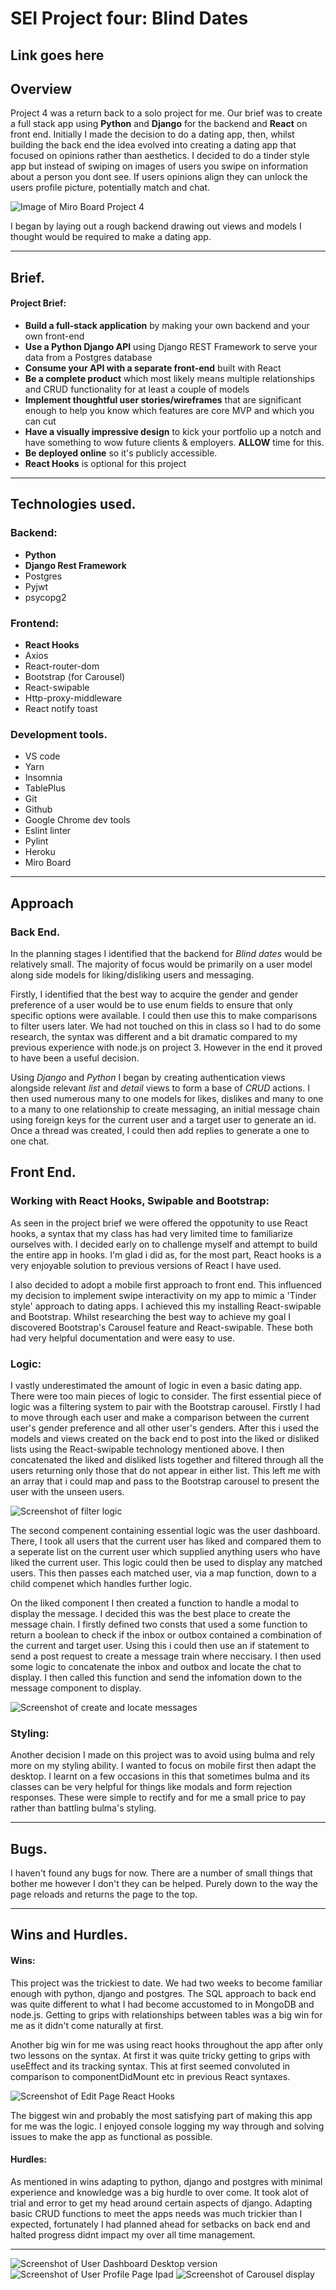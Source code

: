# SEI Project four: Blind Dates

## Link goes here

## **Overview**

Project 4 was a return back to a solo project for me. Our brief was to create a full stack app using **Python** and **Django** for the backend and **React** on front end. Initially I made the decision to do a dating app, then, whilst building the back end the idea evolved into creating a dating app that focused on opinions rather than aesthetics. I decided to do a tinder style app but instead of swiping on images of users you swipe on information about a person you dont see. If users opinions align they can unlock the users profile picture, potentially match and chat. 

![Image of Miro Board Project 4](ImagesForReadMe/MiroBoardP4.jpeg)

I began by laying out a rough backend drawing out views and models I thought would be required to make a dating app.

------------------------------

## **Brief.**

#### Project Brief:

* **Build a full-stack application** by making your own backend and your own front-end
* **Use a Python Django API** using Django REST Framework to serve your data from a Postgres database
* **Consume your API with a separate front-end** built with React
* **Be a complete product** which most likely means multiple relationships and CRUD functionality for at least a couple of models
* **Implement thoughtful user stories/wireframes** that are significant enough to help you know which features are core MVP and which you can cut
* **Have a visually impressive design** to kick your portfolio up a notch and have something to wow future clients & employers. **ALLOW** time for this.
* **Be deployed online** so it's publicly accessible.
* **React Hooks** is optional for this project

------------------------------

## **Technologies used.**

### Backend: 

* **Python**
* **Django Rest Framework**
* Postgres
* Pyjwt
* psycopg2

### Frontend:

* **React Hooks**
* Axios
* React-router-dom
* Bootstrap (for Carousel)
* React-swipable
* Http-proxy-middleware
* React notify toast

### Development tools.

* VS code
* Yarn
* Insomnia
* TablePlus
* Git
* Github
* Google Chrome dev tools
* Eslint linter
* Pylint 
* Heroku
* Miro Board

------------------------------

## **Approach**

### Back End.

In the planning stages I identified that the backend for *Blind dates* would be relatively small. The majority of focus would be primarily on a user model along side models for liking/disliking users and messaging. 

Firstly, I identified that the best way to acquire the gender and gender preference of a user would be to use enum fields to ensure that only specific options were available. I could then use this to make comparisons to filter users later. We had not touched on this in class so I had to do some research, the syntax was different and a bit dramatic compared to my previous experience with node.js on project 3. However in the end it proved to have been a useful decision.  

Using *Django* and *Python* I began by creating authentication views alongside relevant *list* and *detail* views to form a base of *CRUD* actions. I then used numerous many to one models for likes, dislikes and many to one to a many to one relationship to create messaging, an initial message chain using foreign keys for the current user and a target user to generate an id. Once a thread was created, I could then add replies to generate a one to one chat. 

## Front End.

### Working with React Hooks, Swipable and Bootstrap:

As seen in the project brief we were offered the oppotunity to use React hooks, a syntax that my class has had very limited time to familiarize ourselves with. I decided early on to challenge myself and attempt to build the entire app in hooks. I'm glad i did as, for the most part, React hooks is a very enjoyable solution to previous versions of React I have used. 

I also decided to adopt a mobile first approach to front end. This influenced my decision to implement swipe interactivity on my app to mimic a 'Tinder style' approach to dating apps. I achieved this my installing React-swipable and Bootstrap. Whilst researching the best way to achieve my goal I discovered Bootstrap's Carousel feature and React-swipable. These both had very helpful documentation and were easy to use.

### Logic:

I vastly underestimated the amount of logic in even a basic dating app. There were too main pieces of logic to consider. The first essential piece of logic was a filtering system to pair with the Bootstrap carousel. Firstly I had to move through each user and make a comparison between the current user's gender preference and all other user's genders. After this i used the models and views created on the back end to post into the liked or disliked lists using the React-swipable technology mentioned above. I then concatenated the liked and disliked lists together and filtered through all the users returning only those that do not appear in either list. This left me with an array that i could map and pass to the Bootstrap carousel to present the user with the unseen users.

![Screenshot of filter logic](ImagesForReadMe/ScreenshotOfFilterLogic.jpeg)

The second compenent containing essential logic was the user dashboard. There, I took all users that the current user has liked and compared them to a seperate list on the current user which supplied anything users who have liked the current user. This logic could then be used to display any matched users. This then passes each matched user, via a map function, down to a child compenet which handles further logic. 

On the liked component I then created a function to handle a modal to display the message. I decided this was the best place to create the message chain. I firstly defined two consts that used a some function to return a boolean to check if the inbox or outbox contained a combination of the current and target user. Using this i could then use an if statement to send a post request to create a message train where neccisary. I then used some logic to concatenate the inbox and outbox and locate the chat to display. I then called this function and send the infomation down to the message component to display. 

![Screenshot of create and locate messages](ImagesForReadMe/ScreenshotForCreatingAndLocatingChat.jpeg)

### Styling:

Another decision I made on this project was to avoid using bulma and rely more on my styling ability. I wanted to focus on mobile first then adapt the desktop. I learnt on a few occasions in this that sometimes bulma and its classes can be very helpful for things like modals and form rejection responses. These were simple to rectify and for me a small price to pay rather than battling bulma's styling.

------------------------------

## **Bugs.**

I haven't found any bugs for now. There are a number of small things that bother me however I don't they can be helped. Purely down to the way the page reloads and returns the page to the top.

------------------------------

## **Wins and Hurdles.**

#### Wins: 

This project was the trickiest to date. We had two weeks to become familiar enough with python, django and postgres. The SQL approach to back end was quite different to what I had become accustomed to in MongoDB and node.js. Getting to grips with relationships between tables was a big win for me as it didn't come naturally at first.

Another big win for me was using react hooks throughout the app after only two lessons on the syntax. At first it was quite tricky getting to grips with useEffect and its tracking syntax. This at first seemed convoluted in comparison to componentDidMount etc in previous React syntaxes. 

![Screenshot of Edit Page React Hooks](ImagesForReadMe/EditPageReactHooks.jpeg)

The biggest win and probably the most satisfying part of making this app for me was the logic. I enjoyed console logging my way through and solving issues to make the app as functional as possible. 

#### Hurdles:

As mentioned in wins adapting to python, django and postgres with minimal experience and knowledge was a big hurdle to over come. It took alot of trial and error to get my head around certain aspects of django. Adapting basic CRUD functions to meet the apps needs was much trickier than I expected, fortunately I had planned ahead for setbacks on back end and halted progress didnt impact my over all time management. 

------------------------------

![Screenshot of User Dashboard Desktop version](ImagesForReadMe/DesktopDashboard.jpeg)
![Screenshot of User Profile Page Ipad](ImagesForReadMe/ShowUserProfileIpad.jpeg)
![Screenshot of Carousel display](ImagesForReadMe/FindLoveMobile.jpeg)










